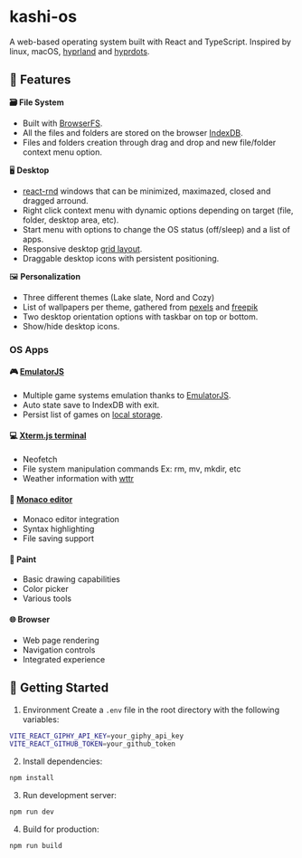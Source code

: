 # kashi-os

A web-based operating system built with React and TypeScript.
Inspired by linux, macOS, [hyprland](https://github.com/hyprwm/Hyprland) and [hyprdots](https://github.com/prasanthrangan/hyprdots).

## 🌟 Features

 **🗃️ File System**
- Built with [BrowserFS](https://github.com/jvilk/BrowserFS). 
- All the files and folders are stored on the browser [IndexDB](https://developer.mozilla.org/en-US/docs/Web/API/IndexedDB_API).
- Files and folders creation through drag and drop and new file/folder context menu option.

🖥️ **Desktop**
  - [react-rnd](https://github.com/bokuweb/react-rnd) windows that can be minimized, maximazed, closed and dragged arround.
  - Right click context menu with dynamic options depending on target (file, folder, desktop area, etc).
  - Start menu with options to change the OS status (off/sleep) and a list of apps.
  - Responsive desktop [grid layout](https://github.com/react-grid-layout/react-grid-layout).
  - Draggable desktop icons with persistent positioning.
  
🖼️ **Personalization**
  - Three different themes (Lake slate, Nord and Cozy)
  - List of wallpapers per theme, gathered from [pexels](https://www.pexels.com/pt-br/) and [freepik](https://br.freepik.com/)
  - Two desktop orientation options with taskbar on top or bottom.
  - Show/hide desktop icons.

### OS Apps

#### 🎮 [EmulatorJS](https://github.com/EmulatorJS/EmulatorJS)
- Multiple game systems emulation thanks to [EmulatorJS](https://github.com/EmulatorJS/EmulatorJS).
- Auto state save to IndexDB with exit.
- Persist list of games on [local storage](https://developer.mozilla.org/en-US/docs/Web/API/Window/localStorage).

#### 💻 [Xterm.js terminal](https://xtermjs.org/)
- Neofetch
- File system manipulation commands Ex: rm, mv, mkdir, etc
- Weather information with [wttr](https://github.com/chubin/wttr.in)

#### 📝 [Monaco editor](https://github.com/microsoft/monaco-editor)
- Monaco editor integration
- Syntax highlighting
- File saving support

#### 🎨 Paint
- Basic drawing capabilities
- Color picker
- Various tools

#### 🌐 Browser
- Web page rendering
- Navigation controls
- Integrated experience

## 🚀 Getting Started

1. Environment
Create a `.env` file in the root directory with the following variables:
```bash
VITE_REACT_GIPHY_API_KEY=your_giphy_api_key
VITE_REACT_GITHUB_TOKEN=your_github_token
```
2. Install dependencies:
```bash
npm install
```

3. Run development server:
```bash
npm run dev
```

4. Build for production:
```bash
npm run build
```
